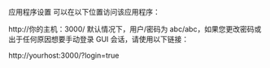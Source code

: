 应用程序设置
可以在以下位置访问该应用程序：

http://你的主机：3000/
默认情况下，用户/密码为 abc/abc，如果您更改密码或出于任何原因想要手动登录 GUI 会话，请使用以下链接：

http://yourhost:3000/?login=true